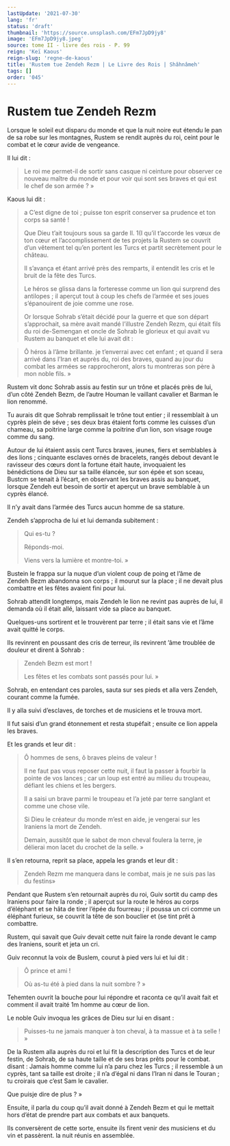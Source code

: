 ```yaml
---
lastUpdate: '2021-07-30'
lang: 'fr'
status: 'draft'
thumbnail: 'https://source.unsplash.com/EFm7JpD9jy8'
image: 'EFm7JpD9jy8.jpeg'
source: tome II - livre des rois - P. 99
reign: 'Keï Kaous'
reign-slug: 'regne-de-kaous'
title: 'Rustem tue Zendeh Rezm | Le Livre des Rois | Shâhnâmeh'
tags: []
order: '045'
---
```


<!-- LTeX: language=fr -->

# Rustem tue Zendeh Rezm

Lorsque le soleil eut disparu du monde et que la nuit noire eut étendu le pan de sa robe sur les montagnes, Rustem se rendit auprès du roi, ceint pour le combat et le cœur avide de vengeance.

Il lui dit :

> Le roi me permet-il de sortir sans casque ni ceinture pour observer ce nouveau maître du monde et pour voir qui sont ses braves et qui est le chef de son armée ? »

Kaous lui dit :

> a C’est digne de toi ; puisse ton esprit conserver sa prudence et ton corps sa santé !
>
> Que Dieu t’ait toujours sous sa garde Il. 1(I qu’il t’accorde les vœux de ton cœur et l’accomplissement de tes projets la Rustem se couvrit d’un vêtement tel qu’en portent les Turcs et partit secrètement pour le château.
>
> Il s’avança et étant arrivé près des remparts, il entendit les cris et le bruit de la fête des Turcs.
>
> Le héros se glissa dans la forteresse comme un lion qui surprend des antilopes ; il aperçut tout à coup les chefs de l’armée et ses joues s’épanouirent de joie comme une rose.
>
> Or lorsque Sohrab s’était décidé pour la guerre et que son départ s’approchait, sa mère avait mandé l’illustre Zendeh Rezm, qui était fils du roi de-Semengan et oncle de Sohrab le glorieux et qui avait vu Rustem au banquet et elle lui avait dit :

> Ô héros à l’âme brillante. je t’enverrai avec cet enfant ; et quand il sera arrivé dans l’Iran et auprès du, roi des braves, quand au jour du combat les armées se rapprocheront, alors tu montreras son père à mon noble fils. »

Rustem vit donc Sohrab assis au festin sur un trône et placés près de lui, d’un côté Zendeh Bezm, de l’autre Houman le vaillant cavalier et Barman le lion renommé.

Tu aurais dit que Sohrab remplissait le trône tout entier ; il ressemblait à un cyprès plein de séve ; ses deux bras étaient forts comme les cuisses d’un chameau, sa poitrine large comme la poitrine d’un lion, son visage rouge comme du sang.

Autour de lui étaient assis cent Turcs braves, jeunes, fiers et semblables à des lions ; cinquante esclaves ornés de bracelets, rangés debout devant le ravisseur des cœurs dont la fortune était haute, invoquaient les bénédictions de Dieu sur sa taille élancée, sur son épée et son sceau, Bustcm se tenait à l’écart, en observant les braves assis au banquet, lorsque Zendeh eut besoin de sortir et aperçut un brave semblable à un cyprès élancé.

Il n’y avait dans l’armée des Turcs aucun homme de sa stature.

Zendeh s’approcha de lui et lui demanda subitement :

> Qui es-tu ?
>
> Réponds-moi.
>
> Viens vers la lumière et montre-toi. »

Bustein le frappa sur la nuque d’un violent coup de poing et l’âme de Zendeh Bezm abandonna son corps ; il mourut sur la place ; il ne devait plus combattre et les fêtes avaient fini pour lui.

Sohrab attendit longtemps, mais Zendeh le lion ne revint pas auprès de lui, il demanda où il était allé, laissant vide sa place au banquet.

Quelques-uns sortirent et le trouvèrent par terre ; il était sans vie et l’âme avait quitté le corps.

Ils revinrent en poussant des cris de terreur, ils revinrent ’âme troublée de douleur et dirent à Sohrab :

> Zendeh Bezm est mort !
>
> Les fêtes et les combats sont passés pour lui. »

Sohrab, en entendant ces paroles, sauta sur ses pieds et alla vers Zendeh, courant comme la fumée.

Il y alla suivi d’esclaves, de torches et de musiciens et le trouva mort.

Il fut saisi d’un grand étonnement et resta stupéfait ; ensuite ce lion appela les braves.

Et les grands et leur dit :

> Ô hommes de sens, ô braves pleins de valeur !
>
> Il ne faut pas vous reposer cette nuit, il faut la passer à fourbir la pointe de vos lances ; car un loup est entré au milieu du troupeau, défiant les chiens et les bergers.
>
> Il a saisi un brave parmi le troupeau et l’a jeté par terre sanglant et comme une chose vile.
>
> Si Dieu le créateur du monde m’est en aide, je vengerai sur les Iraniens la mort de Zendeh.
>
> Demain, aussitôt que le sabot de mon cheval foulera la terre, je délierai mon lacet du crochet de la selle. »

Il s’en retourna, reprit sa place, appela les grands et leur dit :

> Zendeh Rezm me manquera dans le combat, mais je ne suis pas las du festins»

Pendant que Rustem s’en retournait auprès du roi, Guiv sortit du camp des Iraniens pour faire la ronde ; il aperçut sur la route le héros au corps d’éléphant et se hâta de tirer l’épée du fourreau ; il poussa un cri comme un éléphant furieux, se couvrit la tête de son bouclier et (se tint prêt à combattre.

Rustem, qui savait que Guiv devait cette nuit faire la ronde devant le camp des Iraniens, sourit et jeta un cri.

Guiv reconnut la voix de Buslem, courut à pied vers lui et lui dit :

> Ô prince et ami !
>
> Où as-tu été à pied dans la nuit sombre ? »

Tehemten ouvrit la bouche pour lui répondre et raconta ce qu’il avait fait et comment il avait traité
1m homme au cœur de lion.

Le noble Guiv invoqua les grâces de Dieu sur lui en disant :

> Puisses-tu ne jamais manquer à ton cheval, à ta massue et à ta selle ! »

De la Rustem alla auprès du roi et lui fit la description des Turcs et de leur festin, de Sohrab, de sa haute taille et de ses bras prêts pour le combat. disant : Jamais homme comme lui n’a paru chez les Turcs ; il ressemble à un cyprès, tant sa taille est droite ; il n’a d’égal ni dans l’Iran ni dans le Touran ; tu croirais que c’est Sam le cavalier.

Que puisje dire de plus ? »

Ensuite, il parla du coup qu’il avait donné à Zendeh Bezm et qui le mettait hors d’état de prendre part aux combats et aux banquets.

Ils conversèrent de cette sorte, ensuite ils firent venir des musiciens et du vin et passèrent. la nuit réunis en assemblée.
